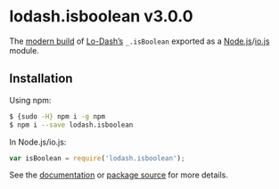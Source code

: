 # lodash.isboolean v3.0.0

The [modern build](https://github.com/lodash/lodash/wiki/Build-Differences) of [Lo-Dash’s](https://lodash.com/) `_.isBoolean` exported as a [Node.js](http://nodejs.org/)/[io.js](https://iojs.org/) module.

## Installation

Using npm:

```bash
$ {sudo -H} npm i -g npm
$ npm i --save lodash.isboolean
```

In Node.js/io.js:

```js
var isBoolean = require('lodash.isboolean');
```

See the [documentation](https://lodash.com/docs#isBoolean) or [package source](https://github.com/lodash/lodash/blob/3.0.0-npm-packages/lodash.isboolean) for more details.
